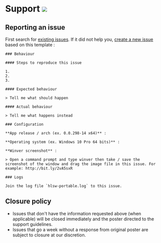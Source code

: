 # Support [![](https://isitmaintained.com/badge/resolution/portapps/hlsw-portable.svg)](https://isitmaintained.com/project/portapps/hlsw-portable)

## Reporting an issue

First search for [existing issues](https://github.com/portapps/hlsw-portable/issues?utf8=%E2%9C%93&q=). If it did not help you, [create a new issue](https://github.com/portapps/hlsw-portable/issues/new) based on this template :

```
### Behaviour

#### Steps to reproduce this issue

1.
2.
3.

#### Expected behaviour

> Tell me what should happen

#### Actual behaviour

> Tell me what happens instead

### Configuration

**App release / arch (ex. 0.0.298-14 x64)** :

**Operating system (ex. Windows 10 Pro 64 bits)** :

**Winver screenshot** :

> Open a command prompt and type winver then take / save the screenshot of the window and drag the image file in this issue. For example: http://bit.ly/2vA5sxR

### Logs

Join the log file `hlsw-portable.log` to this issue.
```

## Closure policy

* Issues that don't have the information requested above (when applicable) will be closed immediately and the poster directed to the support guidelines.
* Issues that go a week without a response from original poster are subject to closure at our discretion.

